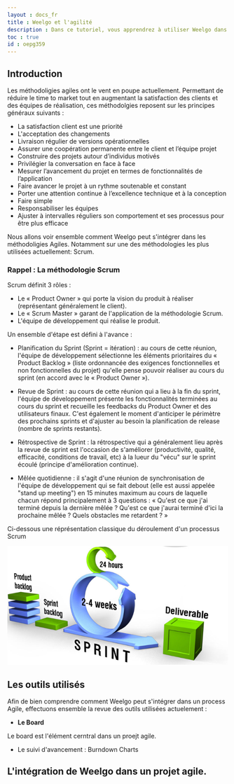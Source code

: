 ```yaml
---
layout : docs_fr
title : Weelgo et l'agilité 
description : Dans ce tutoriel, vous apprendrez à utiliser Weelgo dans un process Agile - Scrum
toc : true
id : oepg359
---
```



## Introduction

Les méthodoligies agiles ont le vent en poupe actuellement. Permettant de réduire le time to market tout en augmentant la satisfaction des clients et des équipes de réalisation, ces méthodolgies reposent sur les principes généraux suivants :

* La satisfaction client est une priorité 
* L'acceptation des changements
* Livraison régulier de versions opérationnelles
* Assurer une coopération permanente entre le client et l’équipe projet
* Construire des projets autour d’individus motivés
* Privilégier la conversation en face à face
* Mesurer l’avancement du projet en termes de fonctionnalités de l’application
* Faire avancer le projet à un rythme soutenable et constant
* Porter une attention continue à l’excellence technique et à la conception
* Faire simple
* Responsabiliser les équipes
* Ajuster à intervalles réguliers son comportement et ses processus pour être plus efficace

Nous allons voir ensemble comment Weelgo peut s'intégrer dans les méthodoligies Agiles. Notamment sur une des méthodologies les plus utilisées actuellement: Scrum. 


### Rappel : La méthodologie Scrum 


Scrum définit 3 rôles : 
* Le « Product Owner » qui porte la vision du produit à réaliser (représentant généralement le client).
* Le « Scrum Master » garant de l'application de la méthodologie Scrum.
* L'équipe de développement qui réalise le produit.


Un ensemble d'étape est défini à l'avance :

* Planification du Sprint (Sprint = itération) : au cours de cette réunion, l'équipe de développement sélectionne les éléments prioritaires du « Product Backlog » (liste ordonnancée des exigences fonctionnelles et non fonctionnelles du projet) qu'elle pense pouvoir réaliser au cours du sprint (en accord avec le « Product Owner »).

* Revue de Sprint : au cours de cette réunion qui a lieu à la fin du sprint, l'équipe de développement présente les fonctionnalités terminées au cours du sprint et recueille les feedbacks du Product Owner et des utilisateurs finaux. C'est également le moment d'anticiper le périmètre des prochains sprints et d'ajuster au besoin la planification de release (nombre de sprints restants).


* Rétrospective de Sprint : la rétrospective qui a généralement lieu après la revue de sprint est l'occasion de s'améliorer (productivité, qualité, efficacité, conditions de travail, etc) à la lueur du "vécu" sur le sprint écoulé (principe d'amélioration continue).


* Mêlée quotidienne : il s'agit d'une réunion de synchronisation de l'équipe de développement qui se fait debout (elle est aussi appelée "stand up meeting") en 15 minutes maximum au cours de laquelle chacun répond principalement à 3 questions : « Qu'est ce que j'ai terminé depuis la dernière mêlée ? Qu'est ce que j'aurai terminé d'ici la prochaine mêlée ? Quels obstacles me retardent ? »


Ci-dessous une réprésentation classique du déroulement d'un processus Scrum 

<p align="center">
<img src="/fr/img/scrumProcess.png">
</p>

## Les outils utilisés

Afin de bien comprendre comment Weelgo peut s'intégrer dans un process Agile, effectuons ensemble la revue des outils utilisées actuelement : 

* **Le Board** 

Le board est l'élément cerntral dans un proejt agile. 



* Le suivi d'avancement : Burndown Charts 


## L'intégration de Weelgo dans un projet agile. 




